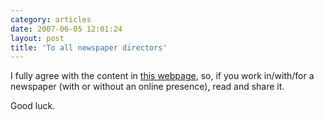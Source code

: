 ```yaml
---
category: articles
date: 2007-06-05 12:01:24
layout: post
title: 'To all newspaper directors'
---
```


<p>I fully agree with the content in <a href="http://www.ryansholin.com/2007/06/02/10-obvious-things-about-the-future-of-newspapers-you-need-to-get-through-your-head/">this webpage</a>, so, if you work in/with/for a newspaper (with or without an online presence), read and share it.</p>

<p>Good luck.</p>
